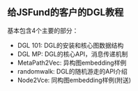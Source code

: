 ## 给JSFund的客户的DGL教程

基本包含4个主要的部分：

- DGL 101: DGL的安装和核心图数据结构
- DGL MP: DGL的核心API，消息传递机制
- MetaPath2Vec: 异构图embedding样例
- randomwalk: DGL的随机游走的API介绍
- Node2Vce: 同构图embedding样例(附送)

